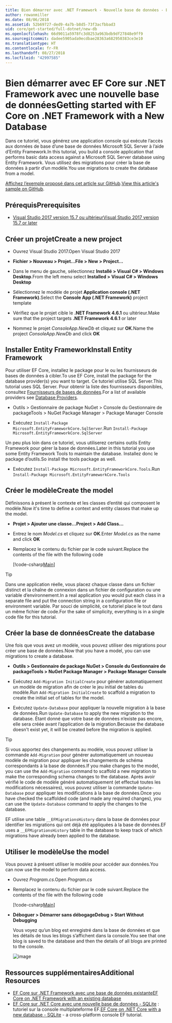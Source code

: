 ```yaml
---
title: Bien démarrer avec .NET Framework - Nouvelle base de données - EF Core
author: rowanmiller
ms.date: 08/06/2018
ms.assetid: 52b69727-ded9-4a7b-b8d5-73f3acfbbad3
uid: core/get-started/full-dotnet/new-db
ms.openlocfilehash: 66d9011a5978fc3d8253a963bdb9df27848e9ff9
ms.sourcegitcommit: dadee5905ada9ecdbae28363a682950383ce3e10
ms.translationtype: HT
ms.contentlocale: fr-FR
ms.lasthandoff: 08/27/2018
ms.locfileid: "42997585"
---
```

# <a name="getting-started-with-ef-core-on-net-framework-with-a-new-database"></a><span data-ttu-id="b3215-102">Bien démarrer avec EF Core sur .NET Framework avec une nouvelle base de données</span><span class="sxs-lookup"><span data-stu-id="b3215-102">Getting started with EF Core on .NET Framework with a New Database</span></span>

<span data-ttu-id="b3215-103">Dans ce tutoriel, vous générez une application console qui exécute l’accès aux données de base d’une base de données Microsoft SQL Server à l’aide d’Entity Framework.</span><span class="sxs-lookup"><span data-stu-id="b3215-103">In this tutorial, you build a console application that performs basic data access against a Microsoft SQL Server database using Entity Framework.</span></span> <span data-ttu-id="b3215-104">Vous utilisez des migrations pour créer la base de données à partir d’un modèle.</span><span class="sxs-lookup"><span data-stu-id="b3215-104">You use migrations to create the database from a model.</span></span>

<span data-ttu-id="b3215-105">[Affichez l’exemple proposé dans cet article sur GitHub](https://github.com/aspnet/EntityFramework.Docs/tree/master/samples/core/GetStarted/FullNet/ConsoleApp.NewDb).</span><span class="sxs-lookup"><span data-stu-id="b3215-105">[View this article's sample on GitHub](https://github.com/aspnet/EntityFramework.Docs/tree/master/samples/core/GetStarted/FullNet/ConsoleApp.NewDb).</span></span>

## <a name="prerequisites"></a><span data-ttu-id="b3215-106">Prérequis</span><span class="sxs-lookup"><span data-stu-id="b3215-106">Prerequisites</span></span>

* [<span data-ttu-id="b3215-107">Visual Studio 2017 version 15.7 ou ultérieur</span><span class="sxs-lookup"><span data-stu-id="b3215-107">Visual Studio 2017 version 15.7 or later</span></span>](https://www.visualstudio.com/downloads/)

## <a name="create-a-new-project"></a><span data-ttu-id="b3215-108">Créer un projet</span><span class="sxs-lookup"><span data-stu-id="b3215-108">Create a new project</span></span>

* <span data-ttu-id="b3215-109">Ouvrez Visual Studio 2017.</span><span class="sxs-lookup"><span data-stu-id="b3215-109">Open Visual Studio 2017</span></span>

* <span data-ttu-id="b3215-110">**Fichier > Nouveau > Projet...**</span><span class="sxs-lookup"><span data-stu-id="b3215-110">**File > New > Project...**</span></span>

* <span data-ttu-id="b3215-111">Dans le menu de gauche, sélectionnez **Installé > Visual C# > Windows Desktop**.</span><span class="sxs-lookup"><span data-stu-id="b3215-111">From the left menu select **Installed > Visual C# > Windows Desktop**</span></span>

* <span data-ttu-id="b3215-112">Sélectionnez le modèle de projet **Application console (.NET Framework)**.</span><span class="sxs-lookup"><span data-stu-id="b3215-112">Select the **Console App (.NET Framework)** project template</span></span>

* <span data-ttu-id="b3215-113">Vérifiez que le projet cible le **.NET Framework 4.6.1** ou ultérieur.</span><span class="sxs-lookup"><span data-stu-id="b3215-113">Make sure that the project targets **.NET Framework 4.6.1** or later</span></span>

* <span data-ttu-id="b3215-114">Nommez le projet *ConsoleApp.NewDb* et cliquez sur **OK**.</span><span class="sxs-lookup"><span data-stu-id="b3215-114">Name the project *ConsoleApp.NewDb* and click **OK**</span></span>

## <a name="install-entity-framework"></a><span data-ttu-id="b3215-115">Installer Entity Framework</span><span class="sxs-lookup"><span data-stu-id="b3215-115">Install Entity Framework</span></span>

<span data-ttu-id="b3215-116">Pour utiliser EF Core, installez le package pour le ou les fournisseurs de bases de données à cibler.</span><span class="sxs-lookup"><span data-stu-id="b3215-116">To use EF Core, install the package for the database provider(s) you want to target.</span></span> <span data-ttu-id="b3215-117">Ce tutoriel utilise SQL Server.</span><span class="sxs-lookup"><span data-stu-id="b3215-117">This tutorial uses SQL Server.</span></span> <span data-ttu-id="b3215-118">Pour obtenir la liste des fournisseurs disponibles, consultez [Fournisseurs de bases de données](../../providers/index.md).</span><span class="sxs-lookup"><span data-stu-id="b3215-118">For a list of available providers see [Database Providers](../../providers/index.md).</span></span>

* <span data-ttu-id="b3215-119">Outils > Gestionnaire de package NuGet > Console du Gestionnaire de package</span><span class="sxs-lookup"><span data-stu-id="b3215-119">Tools > NuGet Package Manager > Package Manager Console</span></span>

* <span data-ttu-id="b3215-120">Exécutez `Install-Package Microsoft.EntityFrameworkCore.SqlServer`.</span><span class="sxs-lookup"><span data-stu-id="b3215-120">Run `Install-Package Microsoft.EntityFrameworkCore.SqlServer`</span></span>

<span data-ttu-id="b3215-121">Un peu plus loin dans ce tutoriel, vous utiliserez certains outils Entity Framework pour gérer la base de données.</span><span class="sxs-lookup"><span data-stu-id="b3215-121">Later in this tutorial you use some Entity Framework Tools to maintain the database.</span></span> <span data-ttu-id="b3215-122">Installez donc le package d’outils.</span><span class="sxs-lookup"><span data-stu-id="b3215-122">So install the tools package as well.</span></span>

* <span data-ttu-id="b3215-123">Exécutez `Install-Package Microsoft.EntityFrameworkCore.Tools`.</span><span class="sxs-lookup"><span data-stu-id="b3215-123">Run `Install-Package Microsoft.EntityFrameworkCore.Tools`</span></span>

## <a name="create-the-model"></a><span data-ttu-id="b3215-124">Créer le modèle</span><span class="sxs-lookup"><span data-stu-id="b3215-124">Create the model</span></span>

<span data-ttu-id="b3215-125">Définissons à présent le contexte et les classes d’entité qui composent le modèle.</span><span class="sxs-lookup"><span data-stu-id="b3215-125">Now it's time to define a context and entity classes that make up the model.</span></span>

* <span data-ttu-id="b3215-126">**Projet > Ajouter une classe...**</span><span class="sxs-lookup"><span data-stu-id="b3215-126">**Project > Add Class...**</span></span>

* <span data-ttu-id="b3215-127">Entrez le nom *Model.cs* et cliquez sur **OK**.</span><span class="sxs-lookup"><span data-stu-id="b3215-127">Enter *Model.cs* as the name and click **OK**</span></span>

* <span data-ttu-id="b3215-128">Remplacez le contenu du fichier par le code suivant.</span><span class="sxs-lookup"><span data-stu-id="b3215-128">Replace the contents of the file with the following code</span></span>

  [!code-csharp[Main](../../../../samples/core/GetStarted/FullNet/ConsoleApp.NewDb/Model.cs)] 

> [!TIP]  
> <span data-ttu-id="b3215-129">Dans une application réelle, vous placez chaque classe dans un fichier distinct et la chaîne de connexion dans un fichier de configuration ou une variable d’environnement.</span><span class="sxs-lookup"><span data-stu-id="b3215-129">In a real application you would put each class in a separate file and put the connection string in a configuration file or environment variable.</span></span> <span data-ttu-id="b3215-130">Par souci de simplicité, ce tutoriel place le tout dans un même fichier de code.</span><span class="sxs-lookup"><span data-stu-id="b3215-130">For the sake of simplicity, everything is in a single code file for this tutorial.</span></span>

## <a name="create-the-database"></a><span data-ttu-id="b3215-131">Créer la base de données</span><span class="sxs-lookup"><span data-stu-id="b3215-131">Create the database</span></span>

<span data-ttu-id="b3215-132">Une fois que vous avez un modèle, vous pouvez utiliser des migrations pour créer une base de données.</span><span class="sxs-lookup"><span data-stu-id="b3215-132">Now that you have a model, you can use migrations to create a database.</span></span>

* <span data-ttu-id="b3215-133">**Outils > Gestionnaire de package NuGet > Console du Gestionnaire de package**</span><span class="sxs-lookup"><span data-stu-id="b3215-133">**Tools > NuGet Package Manager > Package Manager Console**</span></span>

* <span data-ttu-id="b3215-134">Exécutez `Add-Migration InitialCreate` pour générer automatiquement un modèle de migration afin de créer le jeu initial de tables du modèle.</span><span class="sxs-lookup"><span data-stu-id="b3215-134">Run `Add-Migration InitialCreate` to scaffold a migration to create the initial set of tables for the model.</span></span>

* <span data-ttu-id="b3215-135">Exécutez `Update-Database` pour appliquer la nouvelle migration à la base de données.</span><span class="sxs-lookup"><span data-stu-id="b3215-135">Run `Update-Database` to apply the new migration to the database.</span></span> <span data-ttu-id="b3215-136">Étant donné que votre base de données n’existe pas encore, elle sera créée avant l’application de la migration.</span><span class="sxs-lookup"><span data-stu-id="b3215-136">Because the database doesn't exist yet, it will be created before the migration is applied.</span></span>

> [!TIP]  
> <span data-ttu-id="b3215-137">Si vous apportez des changements au modèle, vous pouvez utiliser la commande `Add-Migration` pour générer automatiquement un nouveau modèle de migration pour appliquer les changements de schéma correspondants à la base de données.</span><span class="sxs-lookup"><span data-stu-id="b3215-137">If you make changes to the model, you can use the `Add-Migration` command to scaffold a new migration to make the corresponding schema changes to the database.</span></span> <span data-ttu-id="b3215-138">Après avoir vérifié le code de modèle généré automatiquement (et effectué toutes les modifications nécessaires), vous pouvez utiliser la commande `Update-Database` pour appliquer les modifications à la base de données.</span><span class="sxs-lookup"><span data-stu-id="b3215-138">Once you have checked the scaffolded code (and made any required changes), you can use the `Update-Database` command to apply the changes to the database.</span></span>
>
> <span data-ttu-id="b3215-139">EF utilise une table `__EFMigrationsHistory` dans la base de données pour identifier les migrations qui ont déjà été appliquées à la base de données.</span><span class="sxs-lookup"><span data-stu-id="b3215-139">EF uses a `__EFMigrationsHistory` table in the database to keep track of which migrations have already been applied to the database.</span></span>

## <a name="use-the-model"></a><span data-ttu-id="b3215-140">Utiliser le modèle</span><span class="sxs-lookup"><span data-stu-id="b3215-140">Use the model</span></span>

<span data-ttu-id="b3215-141">Vous pouvez à présent utiliser le modèle pour accéder aux données.</span><span class="sxs-lookup"><span data-stu-id="b3215-141">You can now use the model to perform data access.</span></span>

* <span data-ttu-id="b3215-142">Ouvrez *Program.cs*.</span><span class="sxs-lookup"><span data-stu-id="b3215-142">Open *Program.cs*</span></span>

* <span data-ttu-id="b3215-143">Remplacez le contenu du fichier par le code suivant.</span><span class="sxs-lookup"><span data-stu-id="b3215-143">Replace the contents of the file with the following code</span></span>

  [!code-csharp[Main](../../../../samples/core/GetStarted/FullNet/ConsoleApp.NewDb/Program.cs)]

* <span data-ttu-id="b3215-144">**Déboguer > Démarrer sans débogage**</span><span class="sxs-lookup"><span data-stu-id="b3215-144">**Debug > Start Without Debugging**</span></span>

  <span data-ttu-id="b3215-145">Vous voyez qu’un blog est enregistré dans la base de données et que les détails de tous les blogs s’affichent dans la console.</span><span class="sxs-lookup"><span data-stu-id="b3215-145">You see that one blog is saved to the database and then the details of all blogs are printed to the console.</span></span>

  ![image](_static/output-new-db.png)

## <a name="additional-resources"></a><span data-ttu-id="b3215-147">Ressources supplémentaires</span><span class="sxs-lookup"><span data-stu-id="b3215-147">Additional Resources</span></span>

* [<span data-ttu-id="b3215-148">EF Core sur .NET Framework avec une base de données existante</span><span class="sxs-lookup"><span data-stu-id="b3215-148">EF Core on .NET Framework with an existing database</span></span>](xref:core/get-started/full-dotnet/existing-db)
* <span data-ttu-id="b3215-149">[EF Core sur .NET Core avec une nouvelle base de données - SQLite](xref:core/get-started/netcore/new-db-sqlite) : tutoriel sur la console multiplateforme EF.</span><span class="sxs-lookup"><span data-stu-id="b3215-149">[EF Core on .NET Core with a new database - SQLite](xref:core/get-started/netcore/new-db-sqlite) -  a cross-platform console EF tutorial.</span></span>
